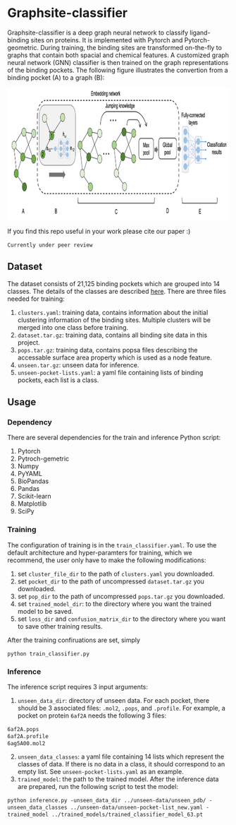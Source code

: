 # Graphsite-classifier   
Graphsite-classifier is a deep graph neural network to classify ligand-binding sites on proteins. It is implemented with Pytorch and Pytorch-geometric. During training, the binding sites are transformed on-the-fly to graphs that contain both spacial and chemical features. A customized graph neural network (GNN) classifier is then trained on the graph representations of the binding pockets. The following figure illustrates the convertion from a binding pocket (A) to a graph (B):
<p align="center">
<img width="800" height="300" src="docs/gnn.png">
</p>

If you find this repo useful in your work please cite our paper :)
```
Currently under peer review
```


## Dataset
The dataset consists of 21,125 binding pockets which are grouped into 14 classes. The details of the classes are described [here](docs/data.md). There are three files needed for training:
1. ```clusters.yaml```: training data, contains information about the initial clustering information of the binding sites. Multiple clusters will be merged into one class before training. 
2. ```dataset.tar.gz```: training data, contains all binding site data in this project.
3. ```pops.tar.gz```: training data, contains popsa files describing the accessable surface area property which is used as a node feature.
4. ```unseen.tar.gz```: unseen data for inference.
5. ```unseen-pocket-lists.yaml```: a yaml file containing lists of binding pockets, each list is a class.

## Usage
### Dependency
There are several dependencies for the train and inference Python script:
1. Pytorch
2. Pytroch-gemetric
3. Numpy
4. PyYAML
5. BioPandas
6. Pandas
7. Scikit-learn
8. Matplotlib
9. SciPy

### Training
The configuration of training is in the ```train_classifier.yaml```. To use the default architecture and hyper-paramters for training, which we recommend, the user only have to make the following modifications:
1. set ```cluster_file_dir``` to the path of ```clusters.yaml``` you downloaded.
2. set ```pocket_dir``` to the path of uncompressed ```dataset.tar.gz``` you downloaded.
3. set ```pop_dir``` to the path of uncompressed ```pops.tar.gz``` you downloaded.
4. set ```trained_model_dir```: to the directory where you want the trained model to be saved.
5. set ```loss_dir``` and ```confusion_matrix_dir``` to the directory where you want to save other training results.

After the training confiruations are set, simply
```
python train_classifier.py
```

### Inference
The inference script requires 3 input arguments:
1. ```unseen_data_dir```: directory of unseen data. For each pocket, there should be 3 associated files: ```.mol2```, ```.pops```, and ```.profile```. For example, a pocket on protein ```6af2A``` needs the following 3 files:
```
6af2A.pops
6af2A.profile
6ag5A00.mol2
```
2. ```unseen_data_classes```: a yaml file containing 14 lists which represent the classes of data. If there is no data in a class, it should correspond to an empty list. See ```unseen-pocket-lists.yaml``` as an example.
3. ```trained_model```: the path to the trained model.
After the inference data are prepared, run the following script to test the model:
```
python inference.py -unseen_data_dir ../unseen-data/unseen_pdb/ -unseen_data_classes ../unseen-data/unseen-pocket-list_new.yaml -trained_model ../trained_models/trained_classifier_model_63.pt
```
